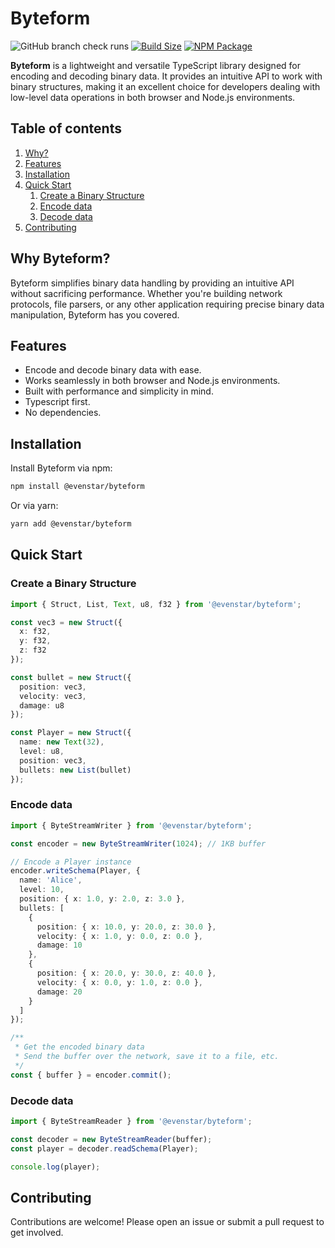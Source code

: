# Byteform

![GitHub branch check runs][checks]
[![Build Size][build-size]][build-size-url]
[![NPM Package][npm]][npm-url]

**Byteform** is a lightweight and versatile TypeScript library designed for encoding and decoding binary data. It provides an intuitive API to work with binary structures, making it an excellent choice for developers dealing with low-level data operations in both browser and Node.js environments.

## Table of contents
1. [Why?](#why-byteform)
2. [Features](#features)
3. [Installation](#installation)
4. [Quick Start](#quick-start)
    1. [Create a Binary Structure](#create-a-binary-structure)
    2. [Encode data](#encode-data)
    3. [Decode data](#decode-data)
5. [Contributing](#contributing)

## Why Byteform?

Byteform simplifies binary data handling by providing an intuitive API without sacrificing performance. Whether you're building network protocols, file parsers, or any other application requiring precise binary data manipulation, Byteform has you covered.

## Features

- Encode and decode binary data with ease.
- Works seamlessly in both browser and Node.js environments.
- Built with performance and simplicity in mind.
- Typescript first.
- No dependencies.

## Installation

Install Byteform via npm:
```bash
npm install @evenstar/byteform
```

Or via yarn:
```bash
yarn add @evenstar/byteform
```

## Quick Start

### Create a Binary Structure

```typescript
import { Struct, List, Text, u8, f32 } from '@evenstar/byteform';

const vec3 = new Struct({
  x: f32,
  y: f32,
  z: f32
});

const bullet = new Struct({
  position: vec3,
  velocity: vec3,
  damage: u8
});

const Player = new Struct({
  name: new Text(32),
  level: u8,
  position: vec3,
  bullets: new List(bullet)
});
```

### Encode data

```typescript
import { ByteStreamWriter } from '@evenstar/byteform';

const encoder = new ByteStreamWriter(1024); // 1KB buffer

// Encode a Player instance
encoder.writeSchema(Player, {
  name: 'Alice',
  level: 10,
  position: { x: 1.0, y: 2.0, z: 3.0 },
  bullets: [
    { 
      position: { x: 10.0, y: 20.0, z: 30.0 },
      velocity: { x: 1.0, y: 0.0, z: 0.0 },
      damage: 10
    },
    { 
      position: { x: 20.0, y: 30.0, z: 40.0 },
      velocity: { x: 0.0, y: 1.0, z: 0.0 },
      damage: 20
    }
  ]
});

/** 
 * Get the encoded binary data
 * Send the buffer over the network, save it to a file, etc.
 */
const { buffer } = encoder.commit();
```

### Decode data

```typescript
import { ByteStreamReader } from '@evenstar/byteform';

const decoder = new ByteStreamReader(buffer);
const player = decoder.readSchema(Player);

console.log(player);
```

## Contributing
Contributions are welcome! Please open an issue or submit a pull request to get involved.

[npm]: https://img.shields.io/npm/v/@evenstar/byteform?style=flat-square
[npm-url]: https://www.npmjs.com/package/@evenstar/byteform
[build-size]: https://flat.badgen.net/bundlephobia/minzip/@evenstar/byteform
[build-size-url]: https://bundlephobia.com/result?p=@evenstar/byteform
[checks]: https://img.shields.io/github/check-runs/theevenstarspace/byteform/main?style=flat-square